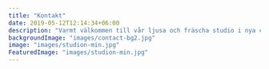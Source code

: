 ```yaml
---
title: "Kontakt"
date: 2019-05-12T12:14:34+06:00
description: "Varmt välkommen till vår ljusa och fräscha studio i nya centrala Täby Park. "
backgroundImage: "images/contact-bg2.jpg"
image: "images/studion-min.jpg"
FeaturedImage: "images/studion-min.jpg"
---
```

